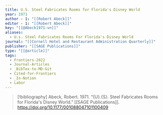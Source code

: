 ```yaml
---
title: U.S. Steel Fabricates Rooms for Florida's Disney World
year: 1971
author - 1: "[[Robert Abeck]]"
editor - 1: "[[Robert Abeck]]"
key: "[[@Abeck1971-vn]]"
aliases:
  - U.s. Steel Fabricates Rooms For Florida's Disney World
journal: "[[Cornell Hotel and Restaurant Administration Quarterly]]"
publisher: "[[SAGE Publications]]"
type: "[[@article]]"
tags:
  - Frontiers-2022
  - Journal-Articles
  - _BibTex-to-MD-Git
  - Cited-for-Frontiers
  - _In-Notion
  - Labor
---
```


> [!bibliography]
> Abeck, Robert. 1971. “{U}.{S}. Steel Fabricates Rooms for Florida's Disney World.” [[SAGE Publications]]. https://doi.org/10.1177/001088047101100409